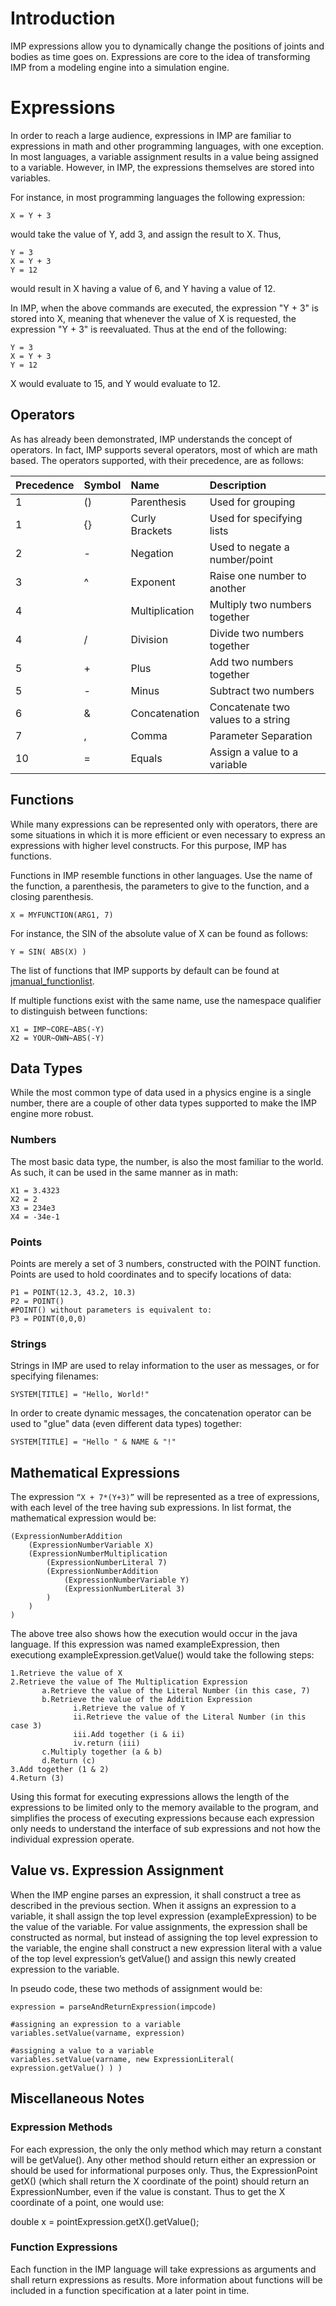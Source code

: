 # Introduction #

IMP expressions allow you to dynamically change the positions of joints and bodies as time goes on.  Expressions are core to the idea of transforming IMP from a modeling engine into a simulation engine.

# Expressions #
In order to reach a large audience, expressions in IMP are familiar to expressions in math and other programming languages, with one exception.  In most languages, a variable assignment results in a value being assigned to a variable.  However, in IMP, the expressions themselves are stored into variables.

For instance, in most programming languages the following expression:
```
X = Y + 3
```
would take the value of Y, add 3, and assign the result to X. Thus,
```
Y = 3
X = Y + 3
Y = 12
```
would result in X having a value of 6, and Y having a value of 12.

In IMP, when the above commands are executed, the expression "Y + 3" is stored into X, meaning that whenever the value of X is requested, the expression "Y + 3" is reevaluated.  Thus at the end of the following:
```
Y = 3
X = Y + 3
Y = 12
```
X would evaluate to 15, and Y would evaluate to 12.

## Operators ##
As has already been demonstrated, IMP understands the concept of operators.  In fact, IMP supports several operators, most of which are math based.  The operators supported, with their precedence, are as follows:

| **Precedence** |  **Symbol** |  **Name** |  **Description** |
|:---------------|:------------|:----------|:-----------------|
| 1 |  () |  Parenthesis |  Used for grouping |
| 1 |  {} |  Curly Brackets |  Used for specifying lists |
| 2 |  - |  Negation |  Used to negate a number/point |
| 3 |  ^ |  Exponent |  Raise one number to another |
| 4 |  |  Multiplication |  Multiply two numbers together |
| 4 |  / |  Division |  Divide two numbers together |
| 5 |  + |  Plus |  Add two numbers together |
| 5 |  - |  Minus |  Subtract two numbers |
| 6 |  & |  Concatenation |  Concatenate two values to a string |
| 7 |  , |  Comma |  Parameter Separation |
| 10 |  = |  Equals |  Assign a value to a variable |

## Functions ##
While many expressions can be represented only with operators, there are some situations in which it is more efficient or even necessary to express an expressions with higher level constructs.  For this purpose, IMP has functions.

Functions in IMP resemble functions in other languages.  Use the name of the function, a parenthesis, the parameters to give to the function, and a closing parenthesis.
```
X = MYFUNCTION(ARG1, 7)
```
For instance, the SIN of the absolute value of X can be found as follows:
```
Y = SIN( ABS(X) )
```
The list of functions that IMP supports by default can be found at [jmanual\_functionlist](jmanual_functionlist.md).

If multiple functions exist with the same name, use the namespace qualifier to distinguish between functions:

```
X1 = IMP~CORE~ABS(-Y)
X2 = YOUR~OWN~ABS(-Y)
```

## Data Types ##

While the most common type of data used in a physics engine is a single number, there are a couple of other data types supported to make the IMP engine more robust.

### Numbers ###
The most basic data type, the number, is also the most familiar to the world.  As such, it can be used in the same manner as in math:
```
X1 = 3.4323
X2 = 2
X3 = 234e3
X4 = -34e-1
```

### Points ###
Points are merely a set of 3 numbers, constructed with the POINT function.  Points are used to hold coordinates and to specify locations of data:
```
P1 = POINT(12.3, 43.2, 10.3)
P2 = POINT()
#POINT() without parameters is equivalent to:
P3 = POINT(0,0,0)
```

### Strings ###
Strings in IMP are used to relay information to the user as messages, or for specifying filenames:
```
SYSTEM[TITLE] = "Hello, World!"
```
In order to create dynamic messages, the concatenation operator can be used to "glue" data (even different data types) together:
```
SYSTEM[TITLE] = "Hello " & NAME & "!"
```

## Mathematical Expressions ##
The expression `“X + 7*(Y+3)”` will be represented as a tree of expressions, with each level of the tree having sub expressions.  In list format, the mathematical expression would be:

```
(ExpressionNumberAddition
	(ExpressionNumberVariable X)
	(ExpressionNumberMultiplication
		(ExpressionNumberLiteral 7)
		(ExpressionNumberAddition 
			(ExpressionNumberVariable Y)
			(ExpressionNumberLiteral 3)
		)
	)
)
```

The above tree also shows how the execution would occur in the java language. If this expression was named exampleExpression, then executiong exampleExpression.getValue() would take the following steps:
```
1.Retrieve the value of X
2.Retrieve the value of The Multiplication Expression
       a.Retrieve the value of the Literal Number (in this case, 7)
       b.Retrieve the value of the Addition Expression
              i.Retrieve the value of Y
              ii.Retrieve the value of the Literal Number (in this case 3)
              iii.Add together (i & ii)
              iv.return (iii)
       c.Multiply together (a & b)
       d.Return (c)
3.Add together (1 & 2)
4.Return (3)
```

Using this format for executing expressions allows the length of the expressions to be limited only to the memory available to the program, and simplifies the process of executing expressions because each expression only needs to understand the interface of sub expressions  and not how the individual expression operate.

## Value vs. Expression Assignment ##
When the IMP engine parses an expression, it shall construct a tree as described in the previous section.  When it assigns an expression to a variable, it shall assign the top level expression (exampleExpression) to be the value of the variable.  For value assignments, the expression shall be constructed as normal, but instead of assigning the top level expression to the variable, the engine shall construct a new expression literal with a value of the top level expression’s getValue() and assign this newly created expression to the variable.

In pseudo code, these two methods of assignment would be:
```
expression = parseAndReturnExpression(impcode)

#assigning an expression to a variable
variables.setValue(varname, expression)

#assigning a value to a variable
variables.setValue(varname, new ExpressionLiteral( expression.getValue() ) )
```


## Miscellaneous Notes ##
### Expression Methods ###
For each expression, the only the only method which may return a constant will be getValue().  Any other method should return either an expression or should be used for informational purposes only.  Thus, the ExpressionPoint getX() (which shall return the X coordinate of the point) should return an ExpressionNumber, even if the value is constant.  Thus to get the X coordinate of a point, one would use:

double x = pointExpression.getX().getValue();

### Function Expressions ###
Each function in the IMP language will take expressions as arguments and shall return expressions as results.  More information about functions will be included in a function specification at a later point in time.